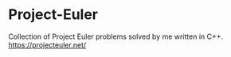 # Project-Euler
Collection of Project Euler problems solved by me written in C++.
https://projecteuler.net/
